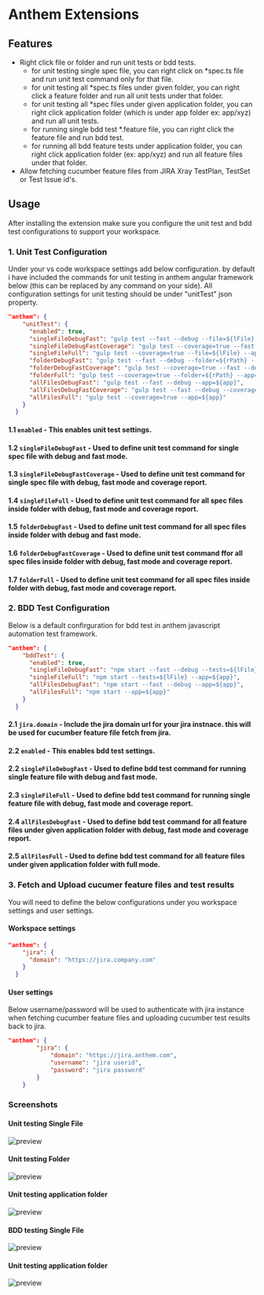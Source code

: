 # Anthem Extensions

## Features
- Right click file or folder and run unit tests or bdd tests.
    - for unit testing single spec file, you can right click on *spec.ts file and run unit test command only for that file.
    - for unit testing all *spec.ts files under given folder, you can right click a feature folder and run all unit tests under that folder.
    - for unit testing all *spec files under given application folder, you can right click application folder (which is under app folder ex: app/xyz) and run all unit tests.
    - for running single bdd test *.feature file, you can right click the feature file and run bdd test.
    - for running all bdd feature tests under application folder, you can right click application folder (ex: app/xyz) and run all feature files under that folder.
- Allow fetching cucumber feature files from JIRA Xray TestPlan, TestSet or Test Issue id's.

## Usage
After installing the extension make sure you configure the unit test and bdd test configurations to support your workspace.
### 1. Unit Test Configuration
Under your vs code workspace settings add below configuration. by default i have included the commands for unit testing in anthem angular framework below (this can be replaced by any command on your side).
All configuration settings for unit testing should be under "unitTest" json property.
``` json
"anthem": {
    "unitTest": {
      "enabled": true,
      "singleFileDebugFast": "gulp test --fast --debug --file=${lFile} --app=${app}",
      "singleFileDebugFastCoverage": "gulp test --coverage=true --fast --debug --file=${lFile} --app=${app}",
      "singleFileFull": "gulp test --coverage=true --file=${lFile} --app=${app}",
      "folderDebugFast": "gulp test --fast --debug --folder=${rPath} --app=${app}",
      "folderDebugFastCoverage": "gulp test --coverage=true --fast --debug --folder=${rPath} --app=${app}",
      "folderFull": "gulp test --coverage=true --folder=${rPath} --app=${app}",
      "allFilesDebugFast": "gulp test --fast --debug --app=${app}",
      "allFilesDebugFastCoverage": "gulp test --fast --debug --coverage=true --app=${app}",
      "allFilesFull": "gulp test --coverage=true --app=${app}"
    }
  }
```
#### 1.1 `enabled` - This enables unit test settings.
#### 1.2 `singleFileDebugFast` - Used to define unit test command for single spec file with debug and fast mode.
#### 1.3 `singleFileDebugFastCoverage` - Used to define unit test command for single spec file with debug, fast mode and coverage report.
#### 1.4 `singleFileFull` - Used to define unit test command for all spec files inside folder with debug, fast mode and coverage report.
#### 1.5 `folderDebugFast` - Used to define unit test command for all spec files inside folder with debug and fast mode.
#### 1.6 `folderDebugFastCoverage` - Used to define unit test command ffor all spec files inside folder with debug, fast mode and coverage report.
#### 1.7 `folderFull` - Used to define unit test command for all spec files inside folder with debug, fast mode and coverage report.

### 2. BDD Test Configuration
Below is a default confirguration for bdd test in anthem javascript automation test framework.
``` json
"anthem": {
    "bddTest": {
      "enabled": true,
      "singleFileDebugFast": "npm start --fast --debug --tests=${lFile} --app=${app}",
      "singleFileFull": "npm start --tests=${lFile} --app=${app}",
      "allFilesDebugFast": "npm start --fast --debug --app=${app}",
      "allFilesFull": "npm start --app=${app}"
    }
  }
```
#### 2.1 `jira.domain` - Include the jira domain url for your jira instnace. this will be used for cucumber feature file fetch from jira.
#### 2.2 `enabled` - This enables bdd test settings.
#### 2.2 `singleFileDebugFast` - Used to define bdd test command for running single feature file with debug and fast mode.
#### 2.3 `singleFileFull` - Used to define bdd test command for running single feature file with debug, fast mode and coverage report.
#### 2.4 `allFilesDebugFast` - Used to define bdd test command for all feature files under given application folder with debug, fast mode and coverage report.
#### 2.5 `allFilesFull` - Used to define bdd test command for all feature files under given application folder with full mode.

### 3. Fetch and Upload cucumer feature files and test results
You will need to define the below configurations under you workspace settings and user settings.
#### Workspace settings
``` json
"anthem": {
    "jira": {
      "domain": "https://jira.company.com"
    }
  }
```
#### User settings
Below username/password will be used to authenticate with jira instance when fetching cucumber feature files and uploading cucumber test results back to jira.
``` json
"anthem": {
        "jira": {
            "domain": "https://jira.anthem.com",
            "username": "jira userid",
            "password": "jira password"
        }
    }
```

### Screenshots
#### Unit testing Single File
![preview](https://github.com/mlakmal/vscode-anthem-extensions/raw/master/images/unit-file.gif)
#### Unit testing Folder
![preview](https://github.com/mlakmal/vscode-anthem-extensions/raw/master/images/unit-folder.gif)
#### Unit testing application folder
![preview](https://github.com/mlakmal/vscode-anthem-extensions/raw/master/images/unit-app.gif)

#### BDD testing Single File
![preview](https://github.com/mlakmal/vscode-anthem-extensions/raw/master/images/bdd-file.gif)
#### Unit testing application folder
![preview](https://github.com/mlakmal/vscode-anthem-extensions/raw/master/images/bdd-app.gif)